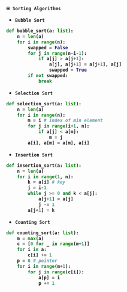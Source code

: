<b> `⦿ Sorting Algorithms` </b>

- <b> `Bubble Sort` 
```py
def bubble_sort(a: list):
    n = len(a)
    for i in range(n):
        swapped = False
        for j in range(n-i-1):
            if a[j] > a[j+1]:
                a[j], a[j+1] = a[j+1], a[j]
                swapped = True
        if not swapped:
            break
```
</b>

- <b> `Selection Sort`
```py
def selection_sort(a: list):
    n = len(a)
    for i in range(n):
        m = i # index of min element
        for j in range(i+1, n):
            if a[j] < a[m]:
                m = j
        a[i], a[m] = a[m], a[i]
```
</b>

- <b> `Insertion Sort` 
```py
def insertion_sort(a: list):
    n = len(a)
    for i in range(1, n):
        k = a[i] # key
        j = i-1    
        while j >= 0 and k < a[j]:
            a[j+1] = a[j]
            j -= 1
        a[j+1] = k
```
</b>

- <b> `Counting Sort` 
```py
def counting_sort(a: list):
    m = max(a)
    c = [0 for _ in range(m+1)]
    for i in a:
        c[i] += 1
    p = 0 # pointer
    for i in range(m+1):
        for j in range(c[i]):
            a[p] = i
            p += 1
```
</b>
